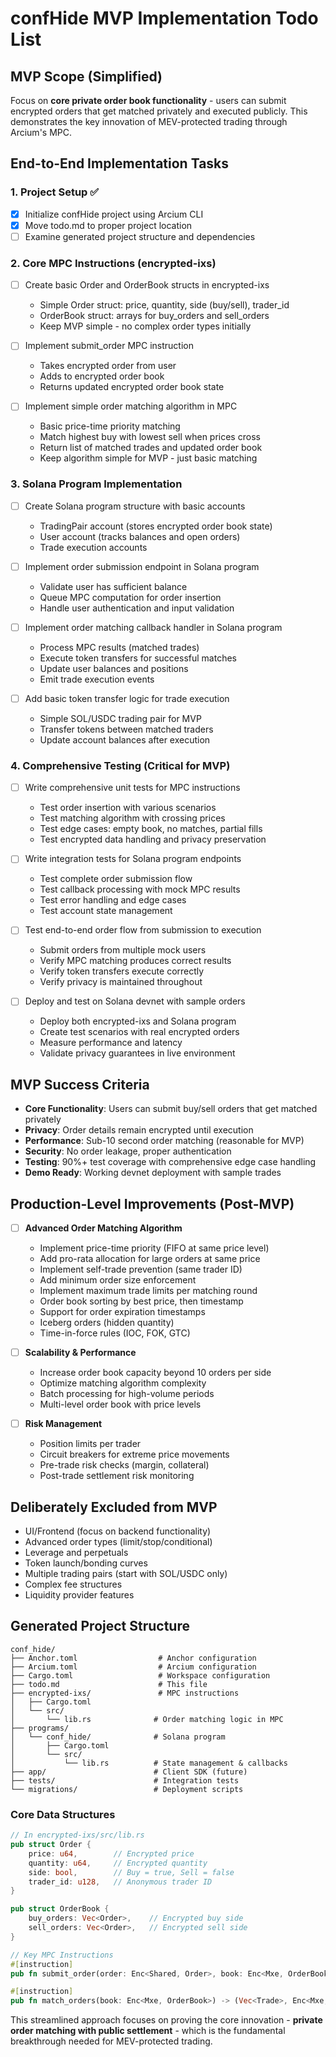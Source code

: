 # confHide MVP Implementation Todo List

## **MVP Scope (Simplified)**
Focus on **core private order book functionality** - users can submit encrypted orders that get matched privately and executed publicly. This demonstrates the key innovation of MEV-protected trading through Arcium's MPC.

## **End-to-End Implementation Tasks**

### **1. Project Setup** ✅
- [x] Initialize confHide project using Arcium CLI
- [x] Move todo.md to proper project location
- [ ] Examine generated project structure and dependencies

### **2. Core MPC Instructions (encrypted-ixs)**
- [ ] Create basic Order and OrderBook structs in encrypted-ixs
  - Simple Order struct: price, quantity, side (buy/sell), trader_id
  - OrderBook struct: arrays for buy_orders and sell_orders
  - Keep MVP simple - no complex order types initially

- [ ] Implement submit_order MPC instruction
  - Takes encrypted order from user
  - Adds to encrypted order book
  - Returns updated encrypted order book state

- [ ] Implement simple order matching algorithm in MPC
  - Basic price-time priority matching
  - Match highest buy with lowest sell when prices cross
  - Return list of matched trades and updated order book
  - Keep algorithm simple for MVP - just basic matching

### **3. Solana Program Implementation**
- [ ] Create Solana program structure with basic accounts
  - TradingPair account (stores encrypted order book state)
  - User account (tracks balances and open orders)
  - Trade execution accounts

- [ ] Implement order submission endpoint in Solana program
  - Validate user has sufficient balance
  - Queue MPC computation for order insertion
  - Handle user authentication and input validation

- [ ] Implement order matching callback handler in Solana program
  - Process MPC results (matched trades)
  - Execute token transfers for successful matches
  - Update user balances and positions
  - Emit trade execution events

- [ ] Add basic token transfer logic for trade execution
  - Simple SOL/USDC trading pair for MVP
  - Transfer tokens between matched traders
  - Update account balances after execution

### **4. Comprehensive Testing (Critical for MVP)**
- [ ] Write comprehensive unit tests for MPC instructions
  - Test order insertion with various scenarios
  - Test matching algorithm with crossing prices
  - Test edge cases: empty book, no matches, partial fills
  - Test encrypted data handling and privacy preservation

- [ ] Write integration tests for Solana program endpoints
  - Test complete order submission flow
  - Test callback processing with mock MPC results
  - Test error handling and edge cases
  - Test account state management

- [ ] Test end-to-end order flow from submission to execution
  - Submit orders from multiple mock users
  - Verify MPC matching produces correct results
  - Verify token transfers execute correctly
  - Verify privacy is maintained throughout

- [ ] Deploy and test on Solana devnet with sample orders
  - Deploy both encrypted-ixs and Solana program
  - Create test scenarios with real encrypted orders
  - Measure performance and latency
  - Validate privacy guarantees in live environment

## **MVP Success Criteria**
- **Core Functionality**: Users can submit buy/sell orders that get matched privately
- **Privacy**: Order details remain encrypted until execution
- **Performance**: Sub-10 second order matching (reasonable for MVP)
- **Security**: No order leakage, proper authentication
- **Testing**: 90%+ test coverage with comprehensive edge case handling
- **Demo Ready**: Working devnet deployment with sample trades

## **Production-Level Improvements (Post-MVP)**
- [ ] **Advanced Order Matching Algorithm**
  - Implement price-time priority (FIFO at same price level)
  - Add pro-rata allocation for large orders at same price
  - Implement self-trade prevention (same trader ID)
  - Add minimum order size enforcement
  - Implement maximum trade limits per matching round
  - Order book sorting by best price, then timestamp
  - Support for order expiration timestamps
  - Iceberg orders (hidden quantity)
  - Time-in-force rules (IOC, FOK, GTC)

- [ ] **Scalability & Performance**
  - Increase order book capacity beyond 10 orders per side
  - Optimize matching algorithm complexity
  - Batch processing for high-volume periods
  - Multi-level order book with price levels

- [ ] **Risk Management**
  - Position limits per trader
  - Circuit breakers for extreme price movements
  - Pre-trade risk checks (margin, collateral)
  - Post-trade settlement risk monitoring

## **Deliberately Excluded from MVP**
- UI/Frontend (focus on backend functionality)
- Advanced order types (limit/stop/conditional)
- Leverage and perpetuals
- Token launch/bonding curves
- Multiple trading pairs (start with SOL/USDC only)
- Complex fee structures
- Liquidity provider features

## **Generated Project Structure**
```
conf_hide/
├── Anchor.toml                  # Anchor configuration
├── Arcium.toml                  # Arcium configuration
├── Cargo.toml                   # Workspace configuration
├── todo.md                      # This file
├── encrypted-ixs/               # MPC instructions
│   ├── Cargo.toml
│   └── src/
│       └── lib.rs              # Order matching logic in MPC
├── programs/
│   └── conf_hide/              # Solana program
│       ├── Cargo.toml
│       └── src/
│           └── lib.rs          # State management & callbacks
├── app/                        # Client SDK (future)
├── tests/                      # Integration tests
└── migrations/                 # Deployment scripts
```

### **Core Data Structures**
```rust
// In encrypted-ixs/src/lib.rs
pub struct Order {
    price: u64,        // Encrypted price
    quantity: u64,     // Encrypted quantity
    side: bool,        // Buy = true, Sell = false
    trader_id: u128,   // Anonymous trader ID
}

pub struct OrderBook {
    buy_orders: Vec<Order>,    // Encrypted buy side
    sell_orders: Vec<Order>,   // Encrypted sell side
}

// Key MPC Instructions
#[instruction]
pub fn submit_order(order: Enc<Shared, Order>, book: Enc<Mxe, OrderBook>) -> Enc<Mxe, OrderBook>

#[instruction]
pub fn match_orders(book: Enc<Mxe, OrderBook>) -> (Vec<Trade>, Enc<Mxe, OrderBook>)
```

This streamlined approach focuses on proving the core innovation - **private order matching with public settlement** - which is the fundamental breakthrough needed for MEV-protected trading.